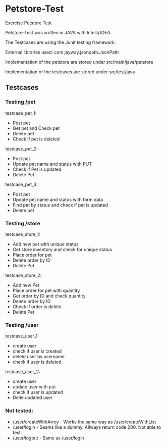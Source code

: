# Petstore-Test
Exercise Petstore Test

Petstore-Test was written in JAVA with Intellij IDEA.

The Testcases are using the Junit testing framework.

External libraries used: com.jayway.jsonpath.JsonPath

Implementation of the petstore are stored under src/main/java/petstore

Implementation of the testcases are stored under src/test/java

## Testcases

### Testing /pet

testcase_pet_1:
* Post pet
* Get pet and Check pet
* Delete pet
* Check if pet is deleted
  
testcase_pet_2:
* Post pet
* Update pet name and status with PUT
* Check if Pet is updated
* Delete Pet
  
testcase_pet_3:
* Post pet
* Update pet name and status with form data
* Find pet by status and check if pet is updated
* Delete pet
  
### Testing /store

testcase_store_1:
* Add new pet with unique status
* Get store inventory and check for unique status
* Place order for pet
* Delete order by ID
* Delete Pet
    
    
testcase_store_2:
* Add new Pet
* Place order for pet with quantity
* Get order by ID and check quantity
* Delete order by ID
* Check if order is delete
* Delete Pet
  
### Testing /user
  
testcase_user_1:
* create user
* check if user is created
* delete user by username
* check if user is deleted
  
testcase_user_2:
* create user
* update user with put
* check if user is updated
* Delte updated user
  
  
### Not tested:
* /user/createWithArrey - Works the same way as /user/createWithList
* /user/login - Seams like a dummy. Allways return code 200. Not able to test.
* /user/logout - Same as /user/login
  
